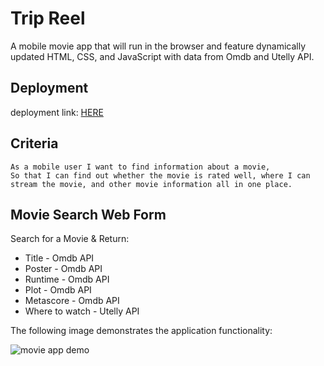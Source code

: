 # Trip Reel
A mobile movie app that will run in the browser and feature dynamically updated HTML, CSS, and JavaScript with data from Omdb and Utelly API.

## Deployment
deployment link: [HERE](https://dantalmont.github.io/Trip-Reel/)

## Criteria
```
As a mobile user I want to find information about a movie,
So that I can find out whether the movie is rated well, where I can stream the movie, and other movie information all in one place.
```

## Movie Search Web Form
Search for a Movie & Return:
- Title - Omdb API
- Poster - Omdb API
- Runtime - Omdb API
- Plot - Omdb API
- Metascore - Omdb API
- Where to watch - Utelly API

The following image demonstrates the application functionality: 

![movie app demo](TripReelGIF.gif)
